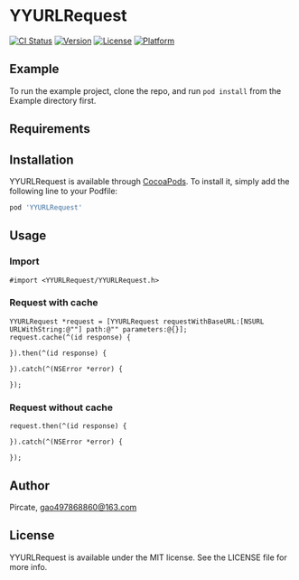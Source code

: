 # YYURLRequest

[![CI Status](http://img.shields.io/travis/Pircate/YYURLRequest.svg?style=flat)](https://travis-ci.org/Pircate/YYURLRequest)
[![Version](https://img.shields.io/cocoapods/v/YYURLRequest.svg?style=flat)](http://cocoapods.org/pods/YYURLRequest)
[![License](https://img.shields.io/cocoapods/l/YYURLRequest.svg?style=flat)](http://cocoapods.org/pods/YYURLRequest)
[![Platform](https://img.shields.io/cocoapods/p/YYURLRequest.svg?style=flat)](http://cocoapods.org/pods/YYURLRequest)

## Example

To run the example project, clone the repo, and run `pod install` from the Example directory first.

## Requirements

## Installation

YYURLRequest is available through [CocoaPods](http://cocoapods.org). To install
it, simply add the following line to your Podfile:

```ruby
pod 'YYURLRequest'
```

## Usage

### Import

``` objc
#import <YYURLRequest/YYURLRequest.h>
```

### Request with cache

``` objc
YYURLRequest *request = [YYURLRequest requestWithBaseURL:[NSURL URLWithString:@""] path:@"" parameters:@{}];
request.cache(^(id response) {
        
}).then(^(id response) {
        
}).catch(^(NSError *error) {
        
});
```

### Request without cache

``` objc
request.then(^(id response) {
        
}).catch(^(NSError *error) {
        
});
```

## Author

Pircate, gao497868860@163.com

## License

YYURLRequest is available under the MIT license. See the LICENSE file for more info.

